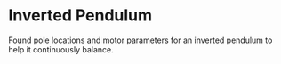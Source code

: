 # Inverted Pendulum
Found pole locations and motor parameters for an inverted pendulum to help it continuously balance.
